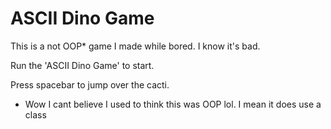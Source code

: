 # ASCII Dino Game
 This is a not OOP* game I made while bored. I know it's bad.

 Run the 'ASCII Dino Game' to start.

 Press spacebar to jump over the cacti. 

 * Wow I cant believe I used to think this was OOP lol. I mean it does use a class
